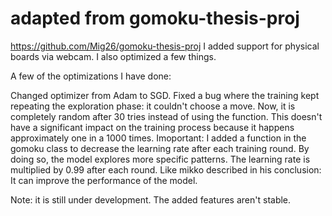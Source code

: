 # adapted from gomoku-thesis-proj
https://github.com/Mig26/gomoku-thesis-proj
I added support for physical boards via webcam. I also optimized a few things.

A few of the optimizations I have done:

Changed optimizer from Adam to SGD.
Fixed a bug where the training kept repeating the exploration phase: it couldn't choose a move. Now, it is completely random after 30 tries instead of using the function. This doesn't have a significant impact on the training process because it happens approximately one in a 1000 times.
Imoportant:
I added a function in the gomoku class to decrease the learning rate after each training round. By doing so, the model explores more specific patterns. The learning rate is multiplied by 0.99 after each round. Like mikko described in his conclusion: It can improve the performance of the model.

Note: it is still under development. The added features aren't stable.


